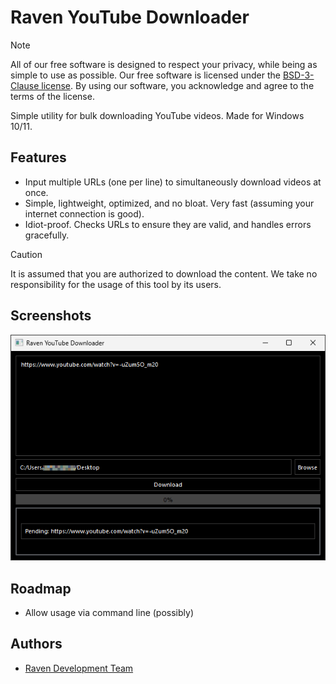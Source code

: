 
# Raven YouTube Downloader

> [!NOTE]
> All of our free software is designed to respect your privacy, while being as simple to use as possible. Our free software is licensed under the [BSD-3-Clause license](https://ravendevteam.org/files/BSD-3-Clause.txt). By using our software, you acknowledge and agree to the terms of the license.

Simple utility for bulk downloading YouTube videos. Made for Windows 10/11.

## Features

- Input multiple URLs (one per line) to simultaneously download videos at once.
- Simple, lightweight, optimized, and no bloat. Very fast (assuming your internet connection is good).
- Idiot-proof. Checks URLs to ensure they are valid, and handles errors gracefully.

> [!CAUTION]
> It is assumed that you are authorized to download the content. We take no responsibility for the usage of this tool by its users.

## Screenshots

![Demo Screenshot 1](https://raw.githubusercontent.com/ravendevteam/youtubedownloader/refs/heads/main/demo_screenshot_1.png)

## Roadmap

- Allow usage via command line (possibly)

## Authors

- [Raven Development Team](https://ravendevteam.org/)
